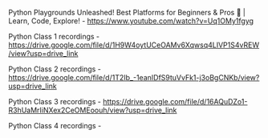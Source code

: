 Python Playgrounds Unleashed! Best Platforms for Beginners & Pros 🚀 | Learn, Code, Explore! - https://www.youtube.com/watch?v=Uq1OMy1fgyg 


Python Class 1 recordings - https://drive.google.com/file/d/1H9W4oytUCeOAMv6Xqwsq4LIVP1S4vREW/view?usp=drive_link 

Python Class 2 recordings - https://drive.google.com/file/d/1T2Ib_-1eanIDfS9tuVvFk1-j3oBgCNKb/view?usp=drive_link 

Python Class 3 recordings - https://drive.google.com/file/d/16AQuDZo1-R3hUaMrIiNXex2CeOMEoouh/view?usp=drive_link 

Python Class 4 recordings - 

